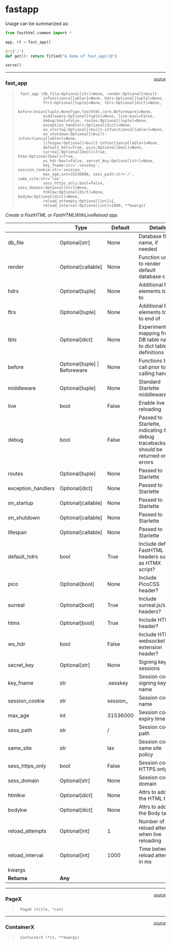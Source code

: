 # fastapp


<!-- WARNING: THIS FILE WAS AUTOGENERATED! DO NOT EDIT! -->

Usage can be summarized as:

``` python
from fasthtml.common import *

app, rt = fast_app()

@rt('/')
def get(): return Titled("A demo of fast_app()@")

serve()
```

------------------------------------------------------------------------

<a
href="https://github.com/AnswerDotAI/fasthtml/blob/main/fasthtml/fastapp.py#L38"
target="_blank" style="float:right; font-size:smaller">source</a>

### fast_app

>      fast_app (db_file:Optional[str]=None, render:Optional[<built-
>                infunctioncallable>]=None, hdrs:Optional[tuple]=None,
>                ftrs:Optional[tuple]=None, tbls:Optional[dict]=None,
>                before:Union[tuple,NoneType,fasthtml.core.Beforeware]=None,
>                middleware:Optional[tuple]=None, live:bool=False,
>                debug:bool=False, routes:Optional[tuple]=None,
>                exception_handlers:Optional[dict]=None,
>                on_startup:Optional[<built-infunctioncallable>]=None,
>                on_shutdown:Optional[<built-infunctioncallable>]=None,
>                lifespan:Optional[<built-infunctioncallable>]=None,
>                default_hdrs=True, pico:Optional[bool]=None,
>                surreal:Optional[bool]=True, htmx:Optional[bool]=True,
>                ws_hdr:bool=False, secret_key:Optional[str]=None,
>                key_fname:str='.sesskey', session_cookie:str='session_',
>                max_age:int=31536000, sess_path:str='/', same_site:str='lax',
>                sess_https_only:bool=False, sess_domain:Optional[str]=None,
>                htmlkw:Optional[dict]=None, bodykw:Optional[dict]=None,
>                reload_attempts:Optional[int]=1,
>                reload_interval:Optional[int]=1000, **kwargs)

*Create a FastHTML or FastHTMLWithLiveReload app.*

<table>
<colgroup>
<col style="width: 6%" />
<col style="width: 25%" />
<col style="width: 34%" />
<col style="width: 34%" />
</colgroup>
<thead>
<tr class="header">
<th></th>
<th><strong>Type</strong></th>
<th><strong>Default</strong></th>
<th><strong>Details</strong></th>
</tr>
</thead>
<tbody>
<tr class="odd">
<td>db_file</td>
<td>Optional[str]</td>
<td>None</td>
<td>Database file name, if needed</td>
</tr>
<tr class="even">
<td>render</td>
<td>Optional[callable]</td>
<td>None</td>
<td>Function used to render default database class</td>
</tr>
<tr class="odd">
<td>hdrs</td>
<td>Optional[tuple]</td>
<td>None</td>
<td>Additional FT elements to add to </td>
</tr>
<tr class="even">
<td>ftrs</td>
<td>Optional[tuple]</td>
<td>None</td>
<td>Additional FT elements to add to end of </td>
</tr>
<tr class="odd">
<td>tbls</td>
<td>Optional[dict]</td>
<td>None</td>
<td>Experimental mapping from DB table names to dict table
definitions</td>
</tr>
<tr class="even">
<td>before</td>
<td>Optional[tuple] | Beforeware</td>
<td>None</td>
<td>Functions to call prior to calling handler</td>
</tr>
<tr class="odd">
<td>middleware</td>
<td>Optional[tuple]</td>
<td>None</td>
<td>Standard Starlette middleware</td>
</tr>
<tr class="even">
<td>live</td>
<td>bool</td>
<td>False</td>
<td>Enable live reloading</td>
</tr>
<tr class="odd">
<td>debug</td>
<td>bool</td>
<td>False</td>
<td>Passed to Starlette, indicating if debug tracebacks should be
returned on errors</td>
</tr>
<tr class="even">
<td>routes</td>
<td>Optional[tuple]</td>
<td>None</td>
<td>Passed to Starlette</td>
</tr>
<tr class="odd">
<td>exception_handlers</td>
<td>Optional[dict]</td>
<td>None</td>
<td>Passed to Starlette</td>
</tr>
<tr class="even">
<td>on_startup</td>
<td>Optional[callable]</td>
<td>None</td>
<td>Passed to Starlette</td>
</tr>
<tr class="odd">
<td>on_shutdown</td>
<td>Optional[callable]</td>
<td>None</td>
<td>Passed to Starlette</td>
</tr>
<tr class="even">
<td>lifespan</td>
<td>Optional[callable]</td>
<td>None</td>
<td>Passed to Starlette</td>
</tr>
<tr class="odd">
<td>default_hdrs</td>
<td>bool</td>
<td>True</td>
<td>Include default FastHTML headers such as HTMX script?</td>
</tr>
<tr class="even">
<td>pico</td>
<td>Optional[bool]</td>
<td>None</td>
<td>Include PicoCSS header?</td>
</tr>
<tr class="odd">
<td>surreal</td>
<td>Optional[bool]</td>
<td>True</td>
<td>Include surreal.js/scope headers?</td>
</tr>
<tr class="even">
<td>htmx</td>
<td>Optional[bool]</td>
<td>True</td>
<td>Include HTMX header?</td>
</tr>
<tr class="odd">
<td>ws_hdr</td>
<td>bool</td>
<td>False</td>
<td>Include HTMX websocket extension header?</td>
</tr>
<tr class="even">
<td>secret_key</td>
<td>Optional[str]</td>
<td>None</td>
<td>Signing key for sessions</td>
</tr>
<tr class="odd">
<td>key_fname</td>
<td>str</td>
<td>.sesskey</td>
<td>Session cookie signing key file name</td>
</tr>
<tr class="even">
<td>session_cookie</td>
<td>str</td>
<td>session_</td>
<td>Session cookie name</td>
</tr>
<tr class="odd">
<td>max_age</td>
<td>int</td>
<td>31536000</td>
<td>Session cookie expiry time</td>
</tr>
<tr class="even">
<td>sess_path</td>
<td>str</td>
<td>/</td>
<td>Session cookie path</td>
</tr>
<tr class="odd">
<td>same_site</td>
<td>str</td>
<td>lax</td>
<td>Session cookie same site policy</td>
</tr>
<tr class="even">
<td>sess_https_only</td>
<td>bool</td>
<td>False</td>
<td>Session cookie HTTPS only?</td>
</tr>
<tr class="odd">
<td>sess_domain</td>
<td>Optional[str]</td>
<td>None</td>
<td>Session cookie domain</td>
</tr>
<tr class="even">
<td>htmlkw</td>
<td>Optional[dict]</td>
<td>None</td>
<td>Attrs to add to the HTML tag</td>
</tr>
<tr class="odd">
<td>bodykw</td>
<td>Optional[dict]</td>
<td>None</td>
<td>Attrs to add to the Body tag</td>
</tr>
<tr class="even">
<td>reload_attempts</td>
<td>Optional[int]</td>
<td>1</td>
<td>Number of reload attempts when live reloading</td>
</tr>
<tr class="odd">
<td>reload_interval</td>
<td>Optional[int]</td>
<td>1000</td>
<td>Time between reload attempts in ms</td>
</tr>
<tr class="even">
<td>kwargs</td>
<td></td>
<td></td>
<td></td>
</tr>
<tr class="odd">
<td><strong>Returns</strong></td>
<td><strong>Any</strong></td>
<td></td>
<td></td>
</tr>
</tbody>
</table>

------------------------------------------------------------------------

<a
href="https://github.com/AnswerDotAI/fasthtml/blob/main/fasthtml/fastapp.py#L98"
target="_blank" style="float:right; font-size:smaller">source</a>

### PageX

>      PageX (title, *con)

------------------------------------------------------------------------

<a
href="https://github.com/AnswerDotAI/fasthtml/blob/main/fasthtml/fastapp.py#L97"
target="_blank" style="float:right; font-size:smaller">source</a>

### ContainerX

>      ContainerX (*cs, **kwargs)
